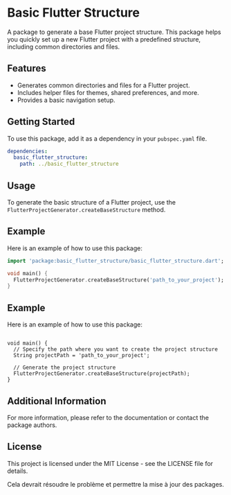 # Basic Flutter Structure

A package to generate a base Flutter project structure. This package helps you quickly set up a new Flutter project with a predefined structure, including common directories and files.

## Features

- Generates common directories and files for a Flutter project.
- Includes helper files for themes, shared preferences, and more.
- Provides a basic navigation setup.

## Getting Started

To use this package, add it as a dependency in your `pubspec.yaml` file.

```yaml
dependencies:
  basic_flutter_structure:
    path: ../basic_flutter_structure
```

## Usage

To generate the basic structure of a Flutter project, use the `FlutterProjectGenerator.createBaseStructure` method.

## Example

Here is an example of how to use this package:

```dart
import 'package:basic_flutter_structure/basic_flutter_structure.dart';

void main() {
  FlutterProjectGenerator.createBaseStructure('path_to_your_project');
}
```

## Example
Here is an example of how to use this package:
```import 'package:basic_flutter_structure/basic_flutter_structure.dart';

void main() {
  // Specify the path where you want to create the project structure
  String projectPath = 'path_to_your_project';
  
  // Generate the project structure
  FlutterProjectGenerator.createBaseStructure(projectPath);
}
```

## Additional Information

For more information, please refer to the documentation or contact the package authors.

## License

This project is licensed under the MIT License - see the LICENSE file for details.

Cela devrait résoudre le problème et permettre la mise à jour des packages.
